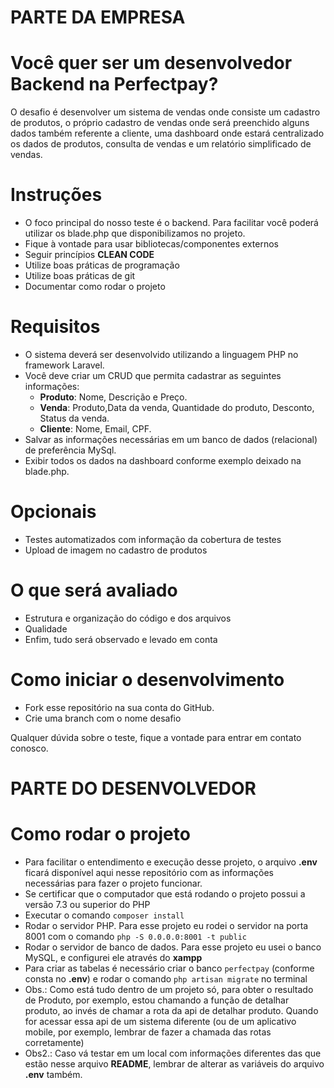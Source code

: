 # PARTE DA EMPRESA

 # Você quer ser um desenvolvedor Backend na Perfectpay? 
 O desafio é desenvolver um sistema de vendas onde consiste um cadastro de produtos, o próprio cadastro de vendas onde será preenchido alguns dados também referente a cliente, uma dashboard onde estará
centralizado os dados de produtos, consulta de vendas e um relatório simplificado de vendas.
 
 # Instruções
 - O foco principal do nosso teste é o backend. Para facilitar você poderá utilizar os blade.php que disponibilizamos no projeto.
 - Fique à vontade para usar bibliotecas/componentes externos
 - Seguir princípios **CLEAN CODE** 
 - Utilize boas práticas de programação
 - Utilize boas práticas de git
 - Documentar como rodar o projeto
 
 # Requisitos
 - O sistema deverá ser desenvolvido utilizando a linguagem PHP no framework Laravel.
 - Você deve criar um CRUD que permita cadastrar as seguintes informações:
 	- **Produto**: Nome, Descrição e Preço.
 	- **Venda**: Produto,Data da venda, Quantidade do produto, Desconto, Status da venda.
	- **Cliente**: Nome, Email, CPF.
 - Salvar as informações necessárias em um banco de dados (relacional) de preferência MySql.
 - Exibir todos os dados na dashboard conforme exemplo deixado na blade.php.

 
 # Opcionais
 - Testes automatizados com informação da cobertura de testes
 - Upload de imagem no cadastro de produtos
 
 # O que será avaliado
 - Estrutura e organização do código e dos arquivos
 - Qualidade
 - Enfim, tudo será observado e levado em conta
 
 # Como iniciar o desenvolvimento
 - Fork esse repositório na sua conta do GitHub.
 - Crie uma branch com o nome desafio
 
 Qualquer dúvida sobre o teste, fique a vontade para entrar em contato conosco.


# PARTE DO DESENVOLVEDOR

# Como rodar o projeto
- Para facilitar o entendimento e execução desse projeto, o arquivo **.env** ficará disponível aqui nesse repositório com as informações necessárias para fazer o projeto funcionar.
- Se certificar que o computador que está rodando o projeto possui a versão 7.3 ou superior do PHP
- Executar o comando `composer install`
- Rodar o servidor PHP. Para esse projeto eu rodei o servidor na porta 8001 com o comando `php -S 0.0.0.0:8001 -t public`
- Rodar o servidor de banco de dados. Para esse projeto eu usei o banco MySQL, e configurei ele através do **xampp**
- Para criar as tabelas é necessário criar o banco `perfectpay` (conforme consta no **.env**) e rodar o comando `php artisan migrate` no terminal
- Obs.: Como está tudo dentro de um projeto só, para obter o resultado de Produto, por exemplo, estou chamando a função de detalhar produto, ao invés de chamar a rota da api de detalhar produto. Quando for acessar essa api de um sistema diferente (ou de um aplicativo mobile, por exemplo, lembrar de fazer a chamada das rotas corretamente)
- Obs2.: Caso vá testar em um local com informações diferentes das que estão nesse arquivo **README**, lembrar de alterar as variáveis do arquivo **.env** também.
